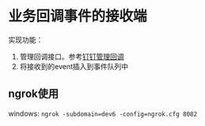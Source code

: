 # 业务回调事件的接收端

实现功能：

1. 管理回调接口。参考[钉钉管理回调](https://open-doc.dingtalk.com/microapp/serverapi2/pwz3r5)
2. 将接收到的event插入到事件队列中

## ngrok使用
windows: `ngrok -subdomain=dev6 -config=ngrok.cfg 8082`